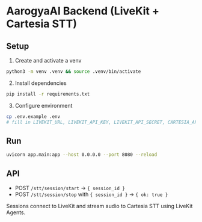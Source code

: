 # AarogyaAI Backend (LiveKit + Cartesia STT)

## Setup

1. Create and activate a venv
```bash
python3 -m venv .venv && source .venv/bin/activate
```

2. Install dependencies
```bash
pip install -r requirements.txt
```

3. Configure environment
```bash
cp .env.example .env
# fill in LIVEKIT_URL, LIVEKIT_API_KEY, LIVEKIT_API_SECRET, CARTESIA_API_KEY
```

## Run
```bash
uvicorn app.main:app --host 0.0.0.0 --port 8080 --reload
```

## API
- POST `/stt/session/start` -> `{ session_id }`
- POST `/stt/session/stop` with `{ session_id }` -> `{ ok: true }`

Sessions connect to LiveKit and stream audio to Cartesia STT using LiveKit Agents.
